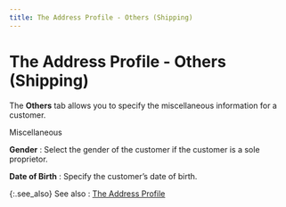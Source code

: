 ```yaml
---
title: The Address Profile - Others (Shipping)
---
```


# The Address Profile - Others (Shipping)


The **Others** tab allows you to  specify the miscellaneous information for a customer.


Miscellaneous


**Gender**
: Select the gender of the customer if the customer  is a sole proprietor.


**Date of Birth**
: Specify the customer’s date of birth.


{:.see_also}
See also
: [The Address Profile]({{site.mc_baseurl}}/creating-a-customer/the-customer-profile-addresses/the-address-profile/the_address_profile.html)
